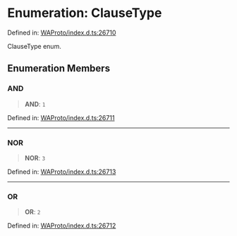 # Enumeration: ClauseType

Defined in: [WAProto/index.d.ts:26710](https://github.com/Riders004/Tv/blob/3d6aaf6f3efb499dc9d0ca82bb24083bb45a8478/WAProto/index.d.ts#L26710)

ClauseType enum.

## Enumeration Members

### AND

> **AND**: `1`

Defined in: [WAProto/index.d.ts:26711](https://github.com/Riders004/Tv/blob/3d6aaf6f3efb499dc9d0ca82bb24083bb45a8478/WAProto/index.d.ts#L26711)

***

### NOR

> **NOR**: `3`

Defined in: [WAProto/index.d.ts:26713](https://github.com/Riders004/Tv/blob/3d6aaf6f3efb499dc9d0ca82bb24083bb45a8478/WAProto/index.d.ts#L26713)

***

### OR

> **OR**: `2`

Defined in: [WAProto/index.d.ts:26712](https://github.com/Riders004/Tv/blob/3d6aaf6f3efb499dc9d0ca82bb24083bb45a8478/WAProto/index.d.ts#L26712)
